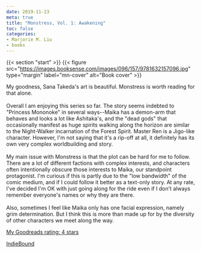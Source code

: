 ```yaml
---
date: 2019-11-23
meta: true
title: "Monstress, Vol. 1: Awakening"
toc: false
categories:
- Marjorie M. Liu
- books
---
```


{{< section "start" >}}
{{< figure src="https://images.booksense.com/images/096/157/9781632157096.jpg" type="margin" label="mn-cover" alt="Book cover" >}}

My goodness, Sana Takeda's art is beautiful. Monstress is worth reading for that alone.<br /><br />Overall I am enjoying this series so far. The story seems indebted to "Princess Mononoke" in several ways--Maika has a demon-arm that behaves and looks a lot like Ashitaka's, and the "dead gods" that occasionally manifest as huge spirits walking along the horizon are similar to the Night-Walker incarnation of the Forest Spirit. Master Ren is a Jigo-like character. However, I'm not saying that it's a rip-off at all, it definitely has its own very complex worldbuilding and story.<br /><br />My main issue with Monstress is that the plot can be hard for me to follow. There are a lot of different factions with complex interests, and characters often intentionally obscure those interests to Maika, our standpoint protagonist. I'm curious if this is partly due to the "low bandwidth" of the comic medium, and if I could follow it better as a text-only story. At any rate, I've decided I'm OK with just going along for the ride even if I don't always remember everyone's names or why they are there. <br /><br />Also, sometimes I feel like Maika only has one facial expression, namely grim determination. But I think this is more than made up for by the diversity of other characters we meet along the way.

[My Goodreads rating: 4 stars](https://www.goodreads.com/review/show/3028210684)  

[IndieBound](https://www.indiebound.org/book/9781632157096)
